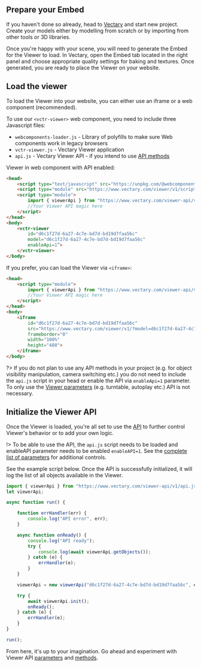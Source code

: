 ## Prepare your Embed

If you haven't done so already, head to [Vectary](https://www.vectary.com) and start new project. Create your models either by modelling from scratch or by importing from other tools or 3D libraries.

Once you're happy with your scene, you will need to generate the Embed for the Viewer to load. In Vectary, open the Embed tab located in the right panel and choose appropriate quality settings for baking and textures. Once generated, you are ready to place the Viewer on your website.

## Load the viewer

To load the Viewer into your website, you can either use an iframe or a web component (recommended). 

To use our `<vctr-viewer>` web component, you need to include three Javascript files:
- `webcomponents-loader.js` - Library of polyfills to make sure Web components work in legacy browsers
- `vctr-viewer.js` - Vectary Viewer application
- `api.js` - Vectary Viewer API - if you intend to use [API methods](methods.md)

Viewer in web component with API enabled:

```html
<head>
    <script type="text/javascript" src="https://unpkg.com/@webcomponents/webcomponentsjs@2.2.7/webcomponents-loader.js"></script>
    <script type="module" src="https://www.vectary.com/viewer/v1/scripts/vctr-viewer.js"></script>
    <script type="module">
        import { viewerApi } from "https://www.vectary.com/viewer-api/v1/api.js";
        //Your Viewer API magic here
    </script>
</head>
<body>
    <vctr-viewer 
        id="d6c1f27d-6a27-4c7e-bd7d-bd19d7faa56c" 
        model="d6c1f27d-6a27-4c7e-bd7d-bd19d7faa56c" 
        enableApi=1”>
    </vctr-viewer>
</body>
```

If you prefer, you can load the Viewer via `<iframe>`:

```html
<head> 
    <script type="module">
        import { viewerApi } from "https://www.vectary.com/viewer-api/v1/api.js";
        //Your Viewer API magic here
    </script>
</head>
<body>
    <iframe 
        id="d6c1f27d-6a27-4c7e-bd7d-bd19d7faa56c" 
        src="https://www.vectary.com/viewer/v1/?model=d6c1f27d-6a27-4c7e-bd7d-bd19d7faa56c&enableApi=1" 
        frameborder="0" 
        width="100%" 
        height="480">
    </iframe>
</body>
```

?> If you do not plan to use any API methods in your project (e.g. for object visibility manipulation, camera switching etc.) you do not need to include the `api.js` script in your head or enable the API via `enableApi=1` parameter. To only use the [Viewer parameters](parameters.md) (e.g. turntable, autoplay etc.) API is not necessary.

## Initialize the Viewer API

Once the Viewer is loaded, you're all set to use the [API](methods.md) to further control Viewer's behavior or to add your own logic.

!> To be able to use the API, the `api.js` script needs to be loaded and enableAPI parameter needs to be enabled `enableAPI=1`. See the [complete list of parameters](parameters.md) for additional controls.

See the example script below. Once the API is successfully initialized, it will log the list of all objects available in the Viewer.

```javascript
import { viewerApi } from "https://www.vectary.com/viewer-api/v1/api.js";
let viewerApi;

async function run() {    

    function errHandler(err) {
        console.log("API error", err);
    }

    async function onReady() {
        console.log("API ready");
        try {
            console.log(await viewerApi.getObjects());          
        } catch (e) {
            errHandler(e);
        }
    }

    viewerApi = new viewerApi("d6c1f27d-6a27-4c7e-bd7d-bd19d7faa56c", errHandler);

    try {
        await viewerApi.init();        
        onReady();
    } catch (e) {
        errHandler(e);
    }
}

run();
```

From here, it's up to your imagination. Go ahead and experiment with Viewer API [parameters](parameters.md) and [methods](methods.md).